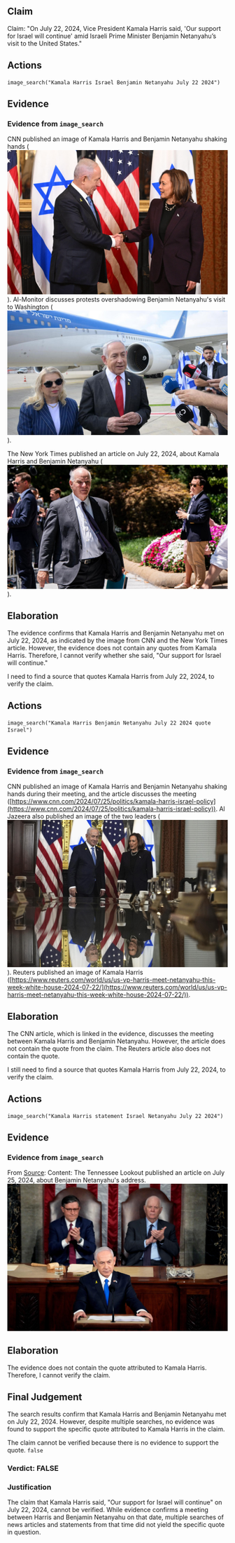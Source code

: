 ## Claim
Claim: "On July 22, 2024, Vice President Kamala Harris said, 'Our support for Israel will continue' amid Israeli Prime Minister Benjamin Netanyahu’s visit to the United States."

## Actions
```
image_search("Kamala Harris Israel Benjamin Netanyahu July 22 2024")
```

## Evidence
### Evidence from `image_search`
CNN published an image of Kamala Harris and Benjamin Netanyahu shaking hands (![image 7588](media/2025-08-29_21-57-1756504677-488528.jpg)). Al-Monitor discusses protests overshadowing Benjamin Netanyahu's visit to Washington (![image 7589](media/2025-08-29_21-57-1756504677-755384.jpg)).

The New York Times published an article on July 22, 2024, about Kamala Harris and Benjamin Netanyahu (![image 7590](media/2025-08-29_21-57-1756504677-897524.jpg)).


## Elaboration
The evidence confirms that Kamala Harris and Benjamin Netanyahu met on July 22, 2024, as indicated by the image from CNN and the New York Times article. However, the evidence does not contain any quotes from Kamala Harris. Therefore, I cannot verify whether she said, "Our support for Israel will continue."

I need to find a source that quotes Kamala Harris from July 22, 2024, to verify the claim.


## Actions
```
image_search("Kamala Harris Benjamin Netanyahu July 22 2024 quote Israel")
```

## Evidence
### Evidence from `image_search`
CNN published an image of Kamala Harris and Benjamin Netanyahu shaking hands during their meeting, and the article discusses the meeting ([https://www.cnn.com/2024/07/25/politics/kamala-harris-israel-policy](https://www.cnn.com/2024/07/25/politics/kamala-harris-israel-policy)). Al Jazeera also published an image of the two leaders (![image 14214](media/2025-09-01_09-13-1756717983-817821.jpg)). Reuters published an image of Kamala Harris ([https://www.reuters.com/world/us/us-vp-harris-meet-netanyahu-this-week-white-house-2024-07-22/](https://www.reuters.com/world/us/us-vp-harris-meet-netanyahu-this-week-white-house-2024-07-22/)).


## Elaboration
The CNN article, which is linked in the evidence, discusses the meeting between Kamala Harris and Benjamin Netanyahu. However, the article does not contain the quote from the claim. The Reuters article also does not contain the quote.

I still need to find a source that quotes Kamala Harris from July 22, 2024, to verify the claim.


## Actions
```
image_search("Kamala Harris statement Israel Netanyahu July 22 2024")
```

## Evidence
### Evidence from `image_search`
From [Source](https://tennesseelookout.com/2024/07/25/in-capitol-address-israeli-leader-calls-for-u-s-backing-to-defeat-hamas/): 
Content: The Tennessee Lookout published an article on July 25, 2024, about Benjamin Netanyahu's address. ![image 14221](media/2025-09-01_09-13-1756718009-344051.jpg)


## Elaboration
The evidence does not contain the quote attributed to Kamala Harris. Therefore, I cannot verify the claim.


## Final Judgement
The search results confirm that Kamala Harris and Benjamin Netanyahu met on July 22, 2024. However, despite multiple searches, no evidence was found to support the specific quote attributed to Kamala Harris in the claim.

The claim cannot be verified because there is no evidence to support the quote. `false`


### Verdict: FALSE

### Justification
The claim that Kamala Harris said, "Our support for Israel will continue" on July 22, 2024, cannot be verified. While evidence confirms a meeting between Harris and Benjamin Netanyahu on that date, multiple searches of news articles and statements from that time did not yield the specific quote in question.
